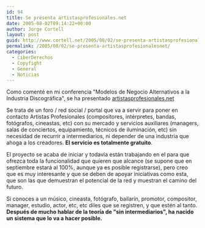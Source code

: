 ```yaml
---
id: 94
title: Se presenta artistasprofesionales.net
date: 2005-08-02T09:14:22+00:00
author: Jorge Cortell
layout: post
guid: http://www.cortell.net/2005/08/02/se-presenta-artistasprofesionalesnet/
permalink: /2005/08/02/se-presenta-artistasprofesionalesnet/
categories:
  - CiberDerechos
  - Copyfight
  - General
  - Noticias
---
```

Como comenté en mi conferencia "Modelos de Negocio Alternativos a la Industria Discográfica", se ha presentado [artistasprofesionales.net](http://www.artistasprofesionales.net)

Se trata de un foro / red social / portal que va a servir para poner en contacto Artistas Profesionales (compositores, intérpretes, bandas, fotógrafos, cineastas, etc) con su mercado y servicios auxiliares (managers, salas de conciertos, equipamiento, técnicos de iluminación, etc) sin necesidad de recurrir a intermediarios, ni depender de una industria que ahoga a los creadores. **El servicio es totalmente gratuito**.

El proyecto se acaba de iniciar y todaví­a están trabajando en el para que ofrezca toda la funcionalidad que quieren que alcance (se supone que en septiembre estará al 100%, aunque ya es posible registrarse), pero creo que es muy interesante y que se deben de apoyar iniciativas como esta, que son las que demuestran el potencial de la red y muestran el camino del futuro.

Si conoces a un músico, cineasta, fotógrafo, bailarí­n, promotor, compositor, manager, estudio, actor, etc, etc diles que se registren, y que estén al tanto. **Después de mucho hablar de la teorí­a de "sin intermediarios", ha nacido un sistema que lo va a hacer posible.**